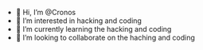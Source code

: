 - 👋 Hi, I’m @Cronos
- 👀 I’m interested in hacking and coding
- 🌱 I’m currently learning the hacking and coding
- 💞️ I’m looking to collaborate on the haching and coding


<!---
Crononos/Crononos is a ✨ special ✨ repository because its `README.md` (this file) appears on your GitHub profile.
You can click the Preview link to take a look at your changes.
--->
